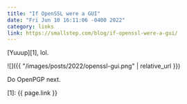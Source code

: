 ```yaml
---
title: "If OpenSSL were a GUI"
date: "Fri Jun 10 16:11:06 -0400 2022"
category: links
link: https://smallstep.com/blog/if-openssl-were-a-gui/
---
```


[Yuuup][1], lol.

![]({{ "/images/posts/2022/openssl-gui.png" | relative_url }})

Do OpenPGP next.

[1]: {{ page.link }}
